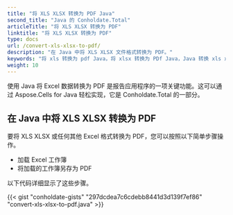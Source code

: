 ```yaml
---
title: "将 XLS XLSX 转换为 PDF Java"
second_title: "Java 的 Conholdate.Total"
articleTitle: "将 XLS XLSX 转换为 PDF"
linktitle: "将 XLS XLSX 转换为 PDF"
type: docs
url: /convert-xls-xlsx-to-pdf/
description: "在 Java 中将 XLS XLSX 文件格式转换为 PDF。"
keywords: "将 xls 转换为 pdf Java，将 xlsx 转换为 PDf Java，Java 转换 xls xlsx，xls 到 pdf Java，xlsx 到 pdf eclipse Java，用于 xls 的 Java 转换器，用于 xlsx 的 Java 转换器，Excel 到 pdf Java，表格到 pdf"
weight: 10
---
```


使用 Java 将 Excel 数据转换为 PDF 是报告应用程序的一项关键功能。这可以通过 Aspose.Cells for Java 轻松实现，它是 Conholdate.Total 的一部分。

## **在 Java 中将 XLS XLSX 转换为 PDF**
要将 XLS XLSX 或任何其他 Excel 格式转换为 PDF，您可以按照以下简单步骤操作。

- 加载 Excel 工作簿
- 将加载的工作簿另存为 PDF

以下代码详细显示了这些步骤。

{{< gist "conholdate-gists" "297dcdea7c6cdebb8441d3d139f7ef86" "convert-xls-xlsx-to-pdf.java" >}}
